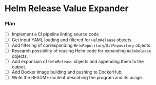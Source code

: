 # Helm Release Value Expander



### Plan
- [ ] Implement a CI pipeline linting source code
- [ ] Get input YAML loading and filtered for `HelmRelease` objects.
- [ ] Add filtering of corresponding `HelmRepository`/`GitRepository` objects.
- [ ] Research possibility of reusing Helm code for expanding `HelmRelease` objects.
- [ ] Add expansion of `HelmRelease` objects and appending them to the output.
- [ ] Add Docker image building and pushing to DockerHub.
- [ ] Write the README content describing the program and its usage.